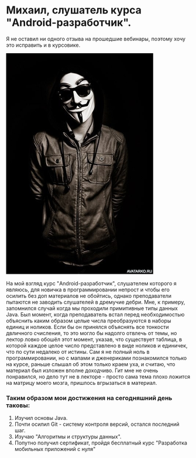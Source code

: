 # Михаил, слушатель курса "Android-разработчик".
Я не оставил ни одного отзыва на прошедшие вебинары, поэтому хочу это исправить и
в курсовике.

![Logo](img/anonim.jpg)

На мой взгляд курс "Android-разработчик", слушателем которого я являюсь, для новичка в программировании непрост и чтобы его осилить без доп материалов не обойтись, однако преподаватели пытаются не заводить слушателей в дремучие дебри. Мне, к примеру, запомнился случай когда мы проходили примитивные типы данных Java. Был момент, когда преподаватель встал перед необходимостью объяснить каким образом целые числа преобразуются в наборы единиц и ноликов. Если бы он принялся объяснять все тонкости двличного счисления, то это могло бы надолго отвлечь от темы, но лектор ловко обошёл этот момент, указав, что существует таблица, в которой каждое целое число представлено в виде ноликов и единичек, что по сути недалеко от истины. 
Сам я не полный ноль в программировании, но с мапами и дженериками познакомился только на курсе, раньше слышал об этом только краем уха, и считаю, что материал был изложен вполне доходчиво.
Гит мне не очень понравился, но дело тут не в лекторе - просто сама тема плохо ложится на матрицу моего мозга, пришлось вгрызаться в материал.

### Таким образом мои достижения на сегодняшний день таковы:
1. Изучил основы Java.
2. Почти осилил Git - систему контроля версий, остался последний шаг.
3. Изучаю "Алгоритмы и структуры данных".
4. Попутно получил сертификат, пройдя бесплатный курс "Разработка мобильных приложений с нуля"